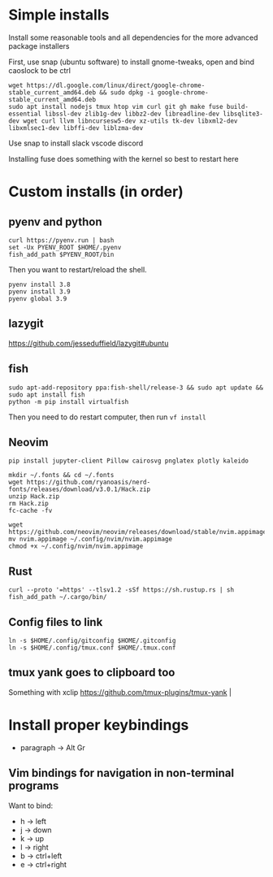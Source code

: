 # Simple installs
Install some reasonable tools and all dependencies for the more advanced package installers 

First, use snap (ubuntu software) to install gnome-tweaks, open and bind caoslock to be ctrl 

```shell 
wget https://dl.google.com/linux/direct/google-chrome-stable_current_amd64.deb && sudo dpkg -i google-chrome-stable_current_amd64.deb 
sudo apt install nodejs tmux htop vim curl git gh make fuse build-essential libssl-dev zlib1g-dev libbz2-dev libreadline-dev libsqlite3-dev wget curl llvm libncursesw5-dev xz-utils tk-dev libxml2-dev libxmlsec1-dev libffi-dev liblzma-dev
```
Use snap to install slack vscode discord

Installing fuse does something with the kernel so best to restart here

# Custom installs (in order) 
## pyenv and python 
```shell 
curl https://pyenv.run | bash
set -Ux PYENV_ROOT $HOME/.pyenv
fish_add_path $PYENV_ROOT/bin
```
Then you want to restart/reload the shell.  

```shell
pyenv install 3.8 
pyenv install 3.9 
pyenv global 3.9 
```

## lazygit 
https://github.com/jesseduffield/lazygit#ubuntu 

## fish 
```shell 
sudo apt-add-repository ppa:fish-shell/release-3 && sudo apt update && sudo apt install fish
python -m pip install virtualfish
```
Then you need to do restart computer, then run `vf install` 

## Neovim 
`pip install jupyter-client Pillow cairosvg pnglatex plotly kaleido`

```shell
mkdir ~/.fonts && cd ~/.fonts
wget https://github.com/ryanoasis/nerd-fonts/releases/download/v3.0.1/Hack.zip 
unzip Hack.zip 
rm Hack.zip 
fc-cache -fv 
```

```shell
wget https://github.com/neovim/neovim/releases/download/stable/nvim.appimage
mv nvim.appimage ~/.config/nvim/nvim.appimage
chmod +x ~/.config/nvim/nvim.appimage
```

## Rust 
```shell 
curl --proto '=https' --tlsv1.2 -sSf https://sh.rustup.rs | sh
fish_add_path ~/.cargo/bin/
```

## Config files to link 
```shell
ln -s $HOME/.config/gitconfig $HOME/.gitconfig
ln -s $HOME/.config/tmux.conf $HOME/.tmux.conf
```

## tmux yank goes to clipboard too 
Something with xclip 
https://github.com/tmux-plugins/tmux-yank 
 |

# Install proper keybindings
  - paragraph -> Alt Gr

## Vim bindings for navigation in non-terminal programs
Want to bind:
 - <modifier>h -> left  
 - <modifier>j -> down
 - <modifier>k -> up
 - <modifier>l -> right
 - <modifier>b -> ctrl+left
 - <modifier>e -> ctrl+right

